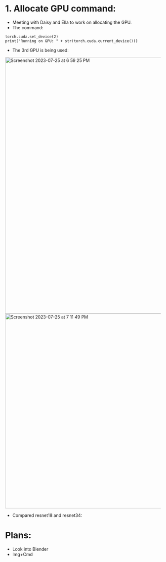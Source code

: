 # 1. Allocate GPU command:

* Meeting with Daisy and Ella to work on allocating the GPU.
* The command:
```
torch.cuda.set_device(2) 
print("Running on GPU: " + str(torch.cuda.current_device()))
```

* The 3rd GPU is being used:
<img width="829" alt="Screenshot 2023-07-25 at 6 59 25 PM" src="https://github.com/chauvuha/ARCS_Lab_Reports/assets/79251745/238de3a8-d924-4960-8068-2062f064ac1c">
<img width="629" alt="Screenshot 2023-07-25 at 7 11 49 PM" src="https://github.com/chauvuha/ARCS_Lab_Reports/assets/79251745/bcd85044-1472-482c-abb8-25895c26b354">

* Compared resnet18 and resnet34:

# Plans:
* Look into Blender
* Img+Cmd

